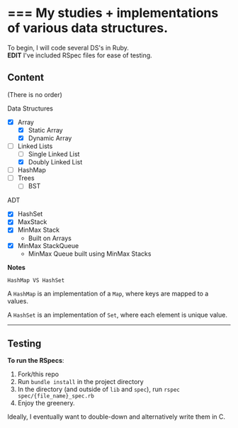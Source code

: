 ===
My studies + implementations of various data structures.
===

To begin, I will code several DS's in Ruby.<br>
**EDIT** I've included RSpec files for ease of testing.<br>

## Content
(There is no order)<br>

Data Structures
- [x] Array
  - [x] Static Array
  - [x] Dynamic Array
- [ ] Linked Lists
  - [ ] Single Linked List
  - [x] Doubly Linked List
- [ ] HashMap
- [ ] Trees
  - [ ] BST

ADT
- [x] HashSet
- [x] MaxStack
- [x] MinMax Stack
  - Built on Arrays
- [x] MinMax StackQueue
  - MinMax Queue built using MinMax Stacks

**Notes**

`HashMap VS HashSet`

A `HashMap` is an implementation of a `Map`, where keys are mapped to a values.

A `HashSet` is an implementation of `Set`, where each element is unique value.


----
## Testing

**To run the RSpecs**:<br>
1) Fork/this repo <br>
2) Run `bundle install` in the project directory <br>
3) In the directory (and outside of `lib` and `spec`), run `rspec spec/{file_name}_spec.rb`<br>
4) Enjoy the greenery.<br>




Ideally, I eventually want to double-down and alternatively write them in C.<br>
